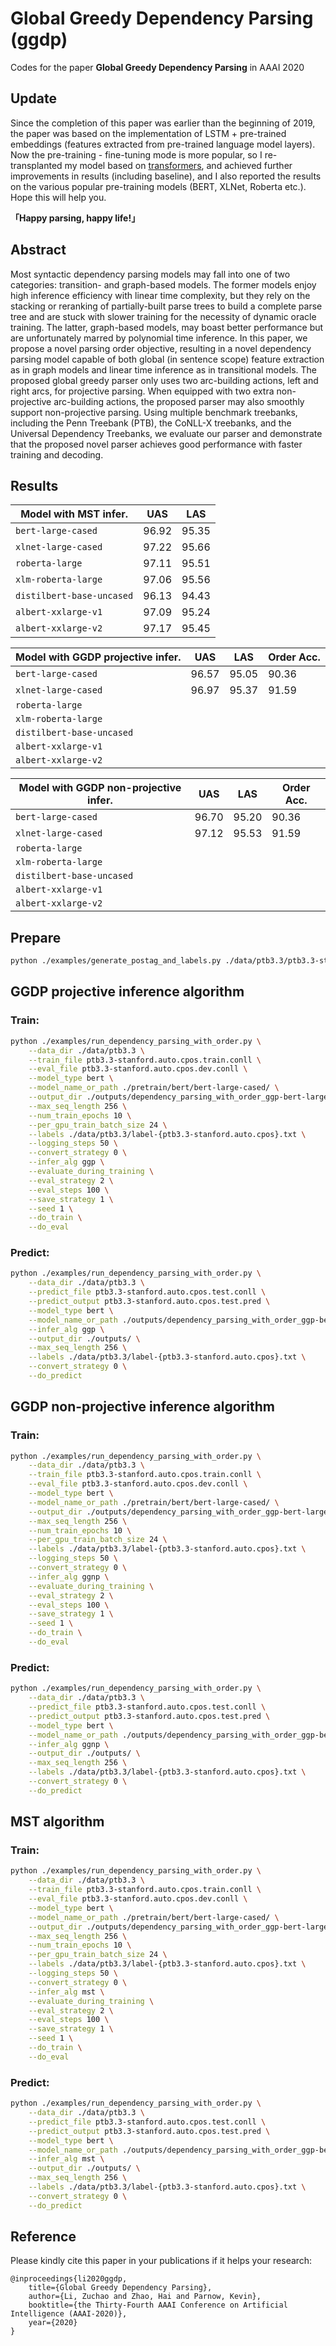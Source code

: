 # Global Greedy Dependency Parsing (ggdp)

Codes for the paper **Global Greedy Dependency Parsing** in AAAI 2020

## Update

Since the completion of this paper was earlier than the beginning of 2019, the paper was based on the implementation of LSTM + pre-trained embeddings (features extracted from pre-trained language model layers). Now the pre-training - fine-tuning mode is more popular, so I re-transplanted my model based on [transformers](https://github.com/huggingface/transformers), and achieved further improvements in results (including baseline), and I also reported the results on the various popular pre-training models (BERT, XLNet, Roberta etc.). Hope this will help you.

**「Happy parsing, happy life!」**

## Abstract

Most syntactic dependency parsing models may fall into one of two categories: transition- and graph-based models. The former models enjoy high inference efficiency with linear time complexity, but they rely on the stacking or reranking of partially-built parse trees to build a complete parse tree and are stuck with slower training for the necessity of dynamic oracle training. The latter, graph-based models, may boast better performance but are unfortunately marred by polynomial time inference. In this paper, we propose a novel parsing order objective, resulting in a novel dependency parsing model capable of both global (in sentence scope) feature extraction as in graph models and linear time inference as in transitional models. The proposed global greedy parser only uses two arc-building actions, left and right arcs, for projective parsing. When equipped with two extra non-projective arc-building actions, the proposed parser may also smoothly support non-projective parsing. Using multiple benchmark treebanks, including the Penn Treebank (PTB), the CoNLL-X treebanks, and the Universal Dependency Treebanks, we evaluate our parser and demonstrate that the proposed novel parser achieves good performance with faster training and decoding.

## Results

| Model with MST infer.             | UAS     | LAS     
| --------------------------------- | ------- | --------
| `bert-large-cased`                | 96.92   | 95.35   
| `xlnet-large-cased`               | 97.22   | 95.66   
| `roberta-large`                   | 97.11   | 95.51   
| `xlm-roberta-large`               | 97.06   | 95.56   
| `distilbert-base-uncased`         | 96.13   | 94.43   
| `albert-xxlarge-v1`               | 97.09   | 95.24   
| `albert-xxlarge-v2`               | 97.17   | 95.45   


| Model with GGDP projective infer. | UAS     | LAS     | Order Acc.     
| --------------------------------- | ------- | --------|-----------
| `bert-large-cased`                | 96.57   | 95.05   | 90.36
| `xlnet-large-cased`               | 96.97   | 95.37   | 91.59
| `roberta-large`                   |         |         |
| `xlm-roberta-large`               |         |         |
| `distilbert-base-uncased`         |         |         |
| `albert-xxlarge-v1`               |         |         |
| `albert-xxlarge-v2`               |         |         |


| Model with GGDP non-projective infer.  | UAS     | LAS     | Order Acc.     
| -------------------------------------- | ------- | --------|-----------
| `bert-large-cased`                     |  96.70  | 95.20   | 90.36
| `xlnet-large-cased`                    |  97.12  | 95.53   | 91.59
| `roberta-large`                        |         |         |
| `xlm-roberta-large`                    |         |         |
| `distilbert-base-uncased`              |         |         |
| `albert-xxlarge-v1`                    |         |         |
| `albert-xxlarge-v2`                    |         |         |


## Prepare
```bash
python ./examples/generate_postag_and_labels.py ./data/ptb3.3/ptb3.3-stanford.auto.cpos.train.conll ./data/ptb3.3/postag-{ptb3.3-stanford.auto.cpos}.txt ./data/ptb3.3/label-{ptb3.3-stanford.auto.cpos}.txt
```

## GGDP projective inference algorithm

### Train:
```bash
python ./examples/run_dependency_parsing_with_order.py \
    --data_dir ./data/ptb3.3 \
    --train_file ptb3.3-stanford.auto.cpos.train.conll \
    --eval_file ptb3.3-stanford.auto.cpos.dev.conll \
    --model_type bert \
    --model_name_or_path ./pretrain/bert/bert-large-cased/ \
    --output_dir ./outputs/dependency_parsing_with_order_ggp-bert-large-cased \
    --max_seq_length 256 \
    --num_train_epochs 10 \
    --per_gpu_train_batch_size 24 \
    --labels ./data/ptb3.3/label-{ptb3.3-stanford.auto.cpos}.txt \
    --logging_steps 50 \
    --convert_strategy 0 \
    --infer_alg ggp \
    --evaluate_during_training \
    --eval_strategy 2 \
    --eval_steps 100 \
    --save_strategy 1 \
    --seed 1 \
    --do_train \
    --do_eval
```

### Predict:
```bash
python ./examples/run_dependency_parsing_with_order.py \
    --data_dir ./data/ptb3.3 \
    --predict_file ptb3.3-stanford.auto.cpos.test.conll \
    --predict_output ptb3.3-stanford.auto.cpos.test.pred \
    --model_type bert \
    --model_name_or_path ./outputs/dependency_parsing_with_order_ggp-bert-large-cased/ \
    --infer_alg ggp \
    --output_dir ./outputs/ \
    --max_seq_length 256 \
    --labels ./data/ptb3.3/label-{ptb3.3-stanford.auto.cpos}.txt \
    --convert_strategy 0 \
    --do_predict
```

## GGDP non-projective inference algorithm

### Train:
```bash
python ./examples/run_dependency_parsing_with_order.py \
    --data_dir ./data/ptb3.3 \
    --train_file ptb3.3-stanford.auto.cpos.train.conll \
    --eval_file ptb3.3-stanford.auto.cpos.dev.conll \
    --model_type bert \
    --model_name_or_path ./pretrain/bert/bert-large-cased/ \
    --output_dir ./outputs/dependency_parsing_with_order_ggp-bert-large-cased \
    --max_seq_length 256 \
    --num_train_epochs 10 \
    --per_gpu_train_batch_size 24 \
    --labels ./data/ptb3.3/label-{ptb3.3-stanford.auto.cpos}.txt \
    --logging_steps 50 \
    --convert_strategy 0 \
    --infer_alg ggnp \
    --evaluate_during_training \
    --eval_strategy 2 \
    --eval_steps 100 \
    --save_strategy 1 \
    --seed 1 \
    --do_train \
    --do_eval
```

### Predict:
```bash
python ./examples/run_dependency_parsing_with_order.py \
    --data_dir ./data/ptb3.3 \
    --predict_file ptb3.3-stanford.auto.cpos.test.conll \
    --predict_output ptb3.3-stanford.auto.cpos.test.pred \
    --model_type bert \
    --model_name_or_path ./outputs/dependency_parsing_with_order_ggp-bert-large-cased/ \
    --infer_alg ggnp \
    --output_dir ./outputs/ \
    --max_seq_length 256 \
    --labels ./data/ptb3.3/label-{ptb3.3-stanford.auto.cpos}.txt \
    --convert_strategy 0 \
    --do_predict
```

## MST algorithm

### Train:
```bash
python ./examples/run_dependency_parsing_with_order.py \
    --data_dir ./data/ptb3.3 \
    --train_file ptb3.3-stanford.auto.cpos.train.conll \
    --eval_file ptb3.3-stanford.auto.cpos.dev.conll \
    --model_type bert \
    --model_name_or_path ./pretrain/bert/bert-large-cased/ \
    --output_dir ./outputs/dependency_parsing_with_order_ggp-bert-large-cased \
    --max_seq_length 256 \
    --num_train_epochs 10 \
    --per_gpu_train_batch_size 24 \
    --labels ./data/ptb3.3/label-{ptb3.3-stanford.auto.cpos}.txt \
    --logging_steps 50 \
    --convert_strategy 0 \
    --infer_alg mst \
    --evaluate_during_training \
    --eval_strategy 2 \
    --eval_steps 100 \
    --save_strategy 1 \
    --seed 1 \
    --do_train \
    --do_eval
```

### Predict:
```bash
python ./examples/run_dependency_parsing_with_order.py \
    --data_dir ./data/ptb3.3 \
    --predict_file ptb3.3-stanford.auto.cpos.test.conll \
    --predict_output ptb3.3-stanford.auto.cpos.test.pred \
    --model_type bert \
    --model_name_or_path ./outputs/dependency_parsing_with_order_ggp-bert-large-cased/ \
    --infer_alg mst \
    --output_dir ./outputs/ \
    --max_seq_length 256 \
    --labels ./data/ptb3.3/label-{ptb3.3-stanford.auto.cpos}.txt \
    --convert_strategy 0 \
    --do_predict
```

## Reference

Please kindly cite this paper in your publications if it helps your research:

```
@inproceedings{li2020ggdp,
	title={Global Greedy Dependency Parsing},
	author={Li, Zuchao and Zhao, Hai and Parnow, Kevin},
  	booktitle={the Thirty-Fourth AAAI Conference on Artificial Intelligence (AAAI-2020)},
	year={2020}
}
```